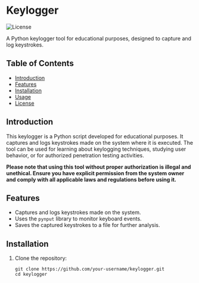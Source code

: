 # Keylogger

![License](https://img.shields.io/badge/license-MIT-blue.svg)

A Python keylogger tool for educational purposes, designed to capture and log keystrokes.

## Table of Contents
- [Introduction](#introduction)
- [Features](#features)
- [Installation](#installation)
- [Usage](#usage)
- [License](#license)

## Introduction

This keylogger is a Python script developed for educational purposes. It captures and logs keystrokes made on the system where it is executed. The tool can be used for learning about keylogging techniques, studying user behavior, or for authorized penetration testing activities.

**Please note that using this tool without proper authorization is illegal and unethical. Ensure you have explicit permission from the system owner and comply with all applicable laws and regulations before using it.**

## Features

- Captures and logs keystrokes made on the system.
- Uses the `pynput` library to monitor keyboard events.
- Saves the captured keystrokes to a file for further analysis.

## Installation

1. Clone the repository:

   ```shell
   git clone https://github.com/your-username/keylogger.git
   cd keylogger
